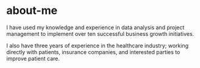 # about-me
I have used my knowledge and experience in data analysis and project management to implement over ten successful business growth initiatives. <div>
I also have three years of experience in the healthcare industry; working directly with patients, insurance companies, and interested parties to improve patient care.
